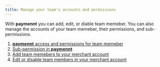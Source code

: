 ```yaml
---
title: Manage your team's accounts and permissions
---
```


With **paymennt** you can add, edit, or diable team memeber. You can also manage the accounts of your team memeber, their permissions, and sub-permissions.

1. [**paymennt** access and permissions for team memeber](1-access-and-permissions.md)
2. [Sub-permission in **paymennt**](2-sub-permissions.md)
3. [Add team memebers to your merchant account](3-add-team-member.md)
4. [Edit or disable team members in your merchant account](4-edit-disable-team-member.md)
